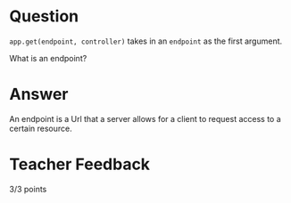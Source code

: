 # Question

`app.get(endpoint, controller)` takes in an `endpoint` as the first argument.

What is an endpoint?

# Answer
An endpoint is a Url that a server allows for a client to request access to a certain resource.
# Teacher Feedback

3/3 points